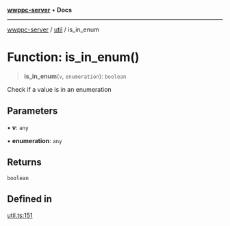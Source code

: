 [**wwppc-server**](../../README.md) • **Docs**

***

[wwppc-server](../../modules.md) / [util](../README.md) / is\_in\_enum

# Function: is\_in\_enum()

> **is\_in\_enum**(`v`, `enumeration`): `boolean`

Check if a value is in an enumeration

## Parameters

• **v**: `any`

• **enumeration**: `any`

## Returns

`boolean`

## Defined in

[util.ts:151](https://github.com/WWPPC/WWPPC-server/blob/ed9c7da6b6decb294863e396def82e9a8d81b105/src/util.ts#L151)
